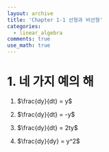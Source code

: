 ```yaml
---
layout: archive
title: 'Chapter 1-1 선형과 비선형'
categories:
  - linear_algebra
comments: true
use_math: true
---
```


# 1. 네 가지 예의 해

 
1. $\frac{dy}{dt} = y$ 

2. $\frac{dy}{dt} = -y$

3. $\frac{dy}{dt} = 2ty$

4. $\frac{dy}{dy} = y^2$
